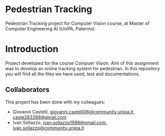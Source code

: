 # Pedestrian Tracking
Pedestrian Tracking project for Computer Vision course, at Master of Computer Engineering AI (UniPA, Palermo).
# Introduction
Project developed for the course Compuer Vision. Aim of this assignment was to develop an online tracking system for pedestrian.
In this repository you will find all the files we have used, test and documentations.
## Collaborators
This project has been done with my colleagues:
- Giovanni Castelli, giovanni.castelli06@community.unipa.it, caste283289@gmail.com
- Ivan Sollazzo, ivan.sollazzo1998@gmail.com, ivan.sollazzo@community.unipa.it
